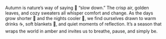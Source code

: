 <p>Autumn is nature’s way of saying 🍁 “slow down.” The crisp air, golden leaves, and cozy sweaters all whisper comfort and change. As the days grow shorter 🌅 and the nights cooler 🌙, we find ourselves drawn to warm drinks ☕, soft blankets 🧣, and quiet moments of reflection. It’s a season that wraps the world in amber and invites us to breathe, pause, and simply be.</p>
